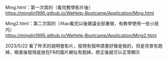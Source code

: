Ming.html：第一次寫的（看完教學影片後） <br>
https://minglin1995.github.io/WeHelp-Bootcamp/Application/Ming.html

Ming2.html：第二次寫的（Ｍao看完以後建議全部重做，有教學使用一些小技巧）<br>
https://minglin1995.github.io/WeHelp-Bootcamp/Application/Ming2.html

2023/5/22
看了昨天的說明會影片，發現有個申請書好像是我的，但是背景有跑掉，檢查後發現是放在FB的圖片網址有跑掉，修正後就可以正常顯示
